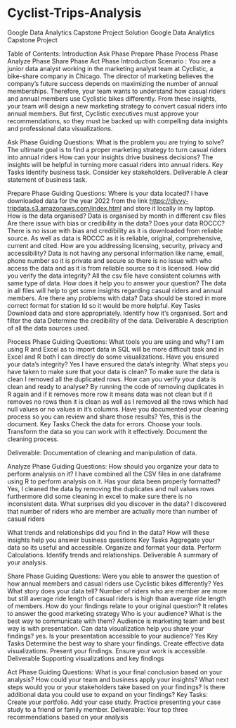 # Cyclist-Trips-Analysis
Google Data Analytics Capstone Project Solution
Google Data Analytics Capstone Project

Table of Contents:
Introduction
Ask Phase
Prepare Phase
Process Phase
Analyze Phase
Share Phase
Act Phase
Introduction
Scenario :
You are a junior data analyst working in the marketing analyst team at Cyclistic, a bike-share company in Chicago. The director of marketing believes the company’s future success depends on maximizing the number of annual memberships. Therefore, your team wants to understand how casual riders and annual members use Cyclistic bikes differently. From these insights, your team will design a new marketing strategy to convert casual riders into annual members. But first, Cyclistic executives must approve your recommendations, so they must be backed up with compelling data insights and professional data visualizations. 

Ask Phase
Guiding Questions:
What is the problem you are trying to solve?
The ultimate goal is to find a proper marketing strategy to turn casual riders into annual riders 
How can your insights drive business decisions?
The insights will be helpful in turning more casual riders into annual riders.
Key Tasks
Identify business task.
Consider key stakeholders.
Deliverable
A clear statement of business task.

Prepare Phase
Guiding Questions:
Where is your data located?
I have downloaded data for the year 2022 from the link https://divvy-tripdata.s3.amazonaws.com/index.html and store it locally in my laptop.
How is the data organised?
Data is organised by month in different csv files
Are there issue with bias or credibility in the data? Does your data ROCCC?
There is no issue with bias and credibility as it is downloaded from reliable source.
As well as data is ROCCC as it is reliable, original, comprehensive, current and cited.
How are you addressing licensing, security, privacy and accessibility?
Data is not having any personal information like name, email, phone number so it is private and secure so there is no issue with who access the data  and as it is from reliable source so  it is licensed.
How did you verify the data integrity?
All the csv  file have consistent columns with same type of data.
How does it help you to answer your question?
The data in  all files will help to get some insights regarding casual riders and annual members.
Are there any problems with data?
Data should be stored in more correct format for station Id so it would be more helpful.
Key Tasks
Download data and store appropriately.
Identify how it’s organised.
Sort and filter the data
Determine the credibility of the data.
Deliverable
A description of all the data sources used.

Process Phase
Guiding Questions:
What tools you are using and why?
I am using R and Excel as to import data in SQL will be more difficult task and in Excel  and R both I can directly do some visualizations.
Have you ensured your data’s integrity?
Yes I have ensured the data’s integrity.
What steps you have taken to make sure that your data is clean?
To make sure the data is clean I removed all the duplicated rows.
How can you verify your data is clean and ready to analyse?
By running the code of removing duplicates in R again and if it removes more row it means data was not clean but if it removes no rows then it is clean as well as I removed all the rows which had null values or no values in it’s columns.
Have you documented your cleaning process so you can review and share those results?
Yes, this is the document.
Key Tasks
Check the data for errors.
Choose your tools.
Transform the data so you can work with it effectively.
Document the cleaning process.

Deliverable:
Documentation of cleaning and manipulation of data.

Analyze Phase
Guiding Questions:
How should you organize your data to perform analysis on it?
I have combined all the CSV files in one dataframe using R to perform analysis on it.
Has your data been properly formatted?
Yes, I cleaned the data by removing the duplicates and null values rows furthermore did some cleaning in excel to make sure there is no inconsistent data.
What surprises did you discover in the data?
I discovered that number of riders who are member are actually more than number of casual riders

What trends and relationships did you find in the data?
How will these insights help you answer business questions
Key Tasks
Aggregate your data so its useful and accessible.
Organize and format your data.
Perform Calculations.
Identify trends and relationships.
Deliverable
A summary of your analysis.

Share Phase
Guiding Questions:
Were you able to answer the question of how annual members and casual riders use Cyclistic bikes differently? 
Yes
What story does your data tell? 
Number of riders who are member are more but still average ride length of casual riders is high than average ride length of members.
How do your findings relate to your original question?
It relates to answer the good marketing strategy
Who is your audience? What is the best way to communicate with them? 
Audience is marketing team and best way is with presentation.
Can data visualization help you share your findings? 
yes.
Is your presentation accessible to your audience? 
Yes
Key Tasks
Determine the best way to share your findings. 
Create effective data visualizations. 
Present your findings. 
Ensure your work is accessible. 
Deliverable
Supporting visualizations and key findings 

Act Phase
Guiding Questions:
What is your final conclusion based on your analysis?
How could your team and business apply your insights?
What next steps would you or your stakeholders take based on your findings?
Is there additional data you could use to expand on your findings?
Key Tasks:
Create your portfolio.
Add your case study.
Practice presenting your case study to a friend or family member. 
Deliverable:
Your top three recommendations based on your analysis 






